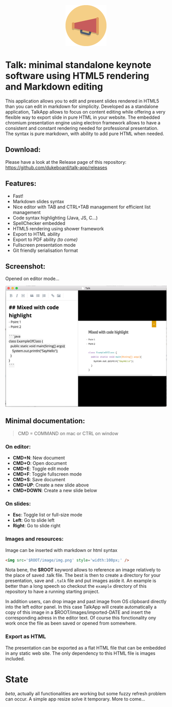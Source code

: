 <p align="center">
	<img src="megaphone2.png" />
	<h1>Talk: minimal standalone keynote software using HTML5 rendering and Markdown editing</h1>
</p>

This application allows you to edit and present slides rendered in HTML5 than you can edit in markdown for simplicity. Developed as a standalone application, TalkApp allows to focus on content editing while offering a very flexible way to export slide in pure HTML in your website. The embedded chromium presentation engine using electron framework allows to have a consistent and constant rendering needed for professional presentation. The syntax is pure markdown, with ability to add pure HTML when needed.

## Download:

Please have a look at the Release page of this repository: https://github.com/dukeboard/talk-app/releases 

## Features:
- Fast!
- Markdown slides syntax
- Nice editor with TAB and CTRL+TAB management for efficient list management
- Code syntax highlighting (Java, JS, C...)
- SpellChecker embedded
- HTML5 rendering using shower framework
- Export to HTML ability
- Export to PDF ability *(to come)*
- Fullscreen presentation mode
- Git friendly serialisation format

## Screenshot:

Opened on editor mode...

![](screenshot.png)

## Minimal documentation:

> CMD = COMMAND on mac or CTRL on window

### On editor:
- **CMD+N**: New document
- **CMD+O**: Open document
- **CMD+E**: Toggle edit mode
- **CMD+F**: Toggle fullscreen mode 
- **CMD+S**: Save document
- **CMD+UP**: Create a new slide above
- **CMD+DOWN**: Create a new slide below

### On slides:
- **Esc**: Toggle list or full-size mode
- **Left**: Go to slide left
- **Right**: Go to slide right

### Images and resources:

Image can be inserted with markdown or html syntax

```html
<img src='$ROOT/image/img.png' style='width:100px;' />
```

Nota bene, the **$ROOT** keyword allows to reference an image relatively to the place of saved .talk file. The best is then to create a directory for your presentation, save and `.talk` file and put images aside it. An example is better than a long speech so checkout the `example` directory of this repository to have a running starting project.

In addition users, can drop image and past image from OS clipboard directly into the left editor panel. In this case TalkApp will create automatically a copy of this image in a $ROOT/images/imported-DATE and insert the corresponding adress in the editor text. Of course this fonctionality ony work once the file as been saved or opened from somewhere.

### Export as HTML

The presentation can be exported as a flat HTML file that can be embedded in any static web site. The only dependency to this HTML file is images included.

# State

*beta*, actually all functionalities are working but some fuzzy refresh problem can occur. A simple app resize solve it temporary. More to come...

